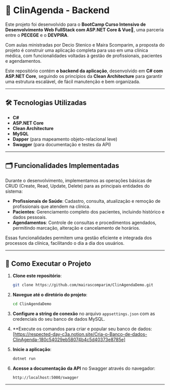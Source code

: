 # 🏥 ClinAgenda - Backend

Este projeto foi desenvolvido para o **BootCamp Curso Intensivo de Desenvolvimento Web FullStack com ASP.NET Core & Vue🚀**, uma parceria entre o **PECEGE** e o **DEVPIRA**.

Com aulas ministradas por Decio Stenico e Maira Scomparim, a proposta do projeto é construir uma aplicação completa para uso em uma clínica médica, com funcionalidades voltadas à gestão de profissionais, pacientes e agendamentos.

Este repositório contém **o backend da aplicação**, desenvolvido em **C# com ASP.NET Core**, seguindo os princípios da **Clean Architecture** para garantir uma estrutura escalável, de fácil manutenção e bem organizada.

---

## 🛠️ Tecnologias Utilizadas

- **C#**
- **ASP.NET Core**
- **Clean Architecture**
- **MySQL** 
- **Dapper** (para mapeamento objeto-relacional leve)
- **Swagger** (para documentação e testes da API)

---

## 🗂️ Funcionalidades Implementadas

Durante o desenvolvimento, implementamos as operações básicas de CRUD (Create, Read, Update, Delete) para as principais entidades do sistema:

- **Profissionais de Saúde**: Cadastro, consulta, atualização e remoção de profissionais que atendem na clínica.
- **Pacientes**: Gerenciamento completo dos pacientes, incluindo histórico e dados pessoais.
- **Agendamentos**: Controle de consultas e procedimentos agendados, permitindo marcação, alteração e cancelamento de horários.

Essas funcionalidades permitem uma gestão eficiente e integrada dos processos da clínica, facilitando o dia a dia dos usuários.

---

## 🚀 Como Executar o Projeto

1. **Clone este repositório**:
   ```bash
   git clone https://github.com/mairascomparim/ClinAgendaDemo.git
   ```

2. **Navegue até o diretório do projeto**:
   ```bash
   cd ClinAgendaDemo
   ```

3. **Configure a string de conexão** no arquivo `appsettings.json` com as credenciais do seu banco de dados MySQL.

4. **Execute os comandos para criar e popular seu banco de dados: [https://respected-day-c3a.notion.site/Cria-o-Banco-de-dados-ClinAgenda-180c54029eb58074b4c5d40373e8785e]

5. **Inicie a aplicação**:
   ```bash
   dotnet run
   ```

6. **Acesse a documentação da API** no Swagger através do navegador:
   ```
   http://localhost:5000/swagger
   ```

---
